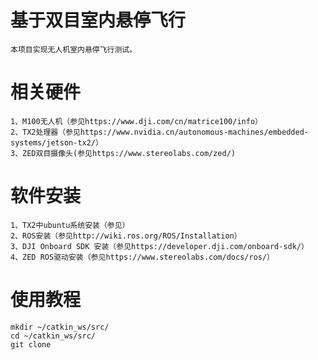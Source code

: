# 基于双目室内悬停飞行
    本项目实现无人机室内悬停飞行测试。
# 相关硬件
  
    1、M100无人机（参见https://www.dji.com/cn/matrice100/info）
    2、TX2处理器（参见https://www.nvidia.cn/autonomous-machines/embedded-systems/jetson-tx2/）
    3、ZED双目摄像头(参见https://www.stereolabs.com/zed/)
# 软件安装
  
    1、TX2中ubuntu系统安装（参见）
    2、ROS安装（参见http://wiki.ros.org/ROS/Installation）
    3、DJI Onboard SDK 安装（参见https://developer.dji.com/onboard-sdk/）
    4、ZED ROS驱动安装（参见https://www.stereolabs.com/docs/ros/）
# 使用教程
    mkdir ~/catkin_ws/src/
    cd ~/catkin_ws/src/
    git clone 
